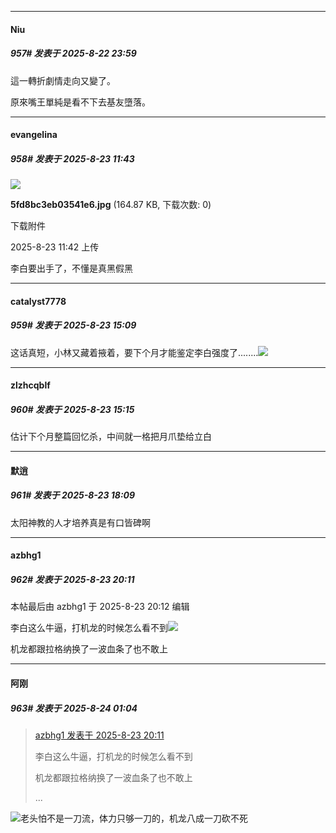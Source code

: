 ﻿
*****

####  Niu  
##### 957#       发表于 2025-8-22 23:59

這一轉折劇情走向又變了。

原來嘴王單純是看不下去基友墮落。


*****

####  evangelina  
##### 958#       发表于 2025-8-23 11:43

<img src="https://img.stage1st.com/forum/202508/23/114239ezwr65wxi8nugi76.jpg" referrerpolicy="no-referrer">

<strong>5fd8bc3eb03541e6.jpg</strong> (164.87 KB, 下载次数: 0)

下载附件

2025-8-23 11:42 上传

李白要出手了，不懂是真黑假黑


*****

####  catalyst7778  
##### 959#       发表于 2025-8-23 15:09

这话真短，小林又藏着掖着，要下个月才能鉴定李白强度了........<img src="https://static.stage1st.com/image/smiley/face2017/018.png" referrerpolicy="no-referrer">

*****

####  zlzhcqblf  
##### 960#       发表于 2025-8-23 15:15

估计下个月整篇回忆杀，中间就一格把月爪垫给立白


*****

####  默逍  
##### 961#       发表于 2025-8-23 18:09

太阳神教的人才培养真是有口皆碑啊

*****

####  azbhg1  
##### 962#       发表于 2025-8-23 20:11

 本帖最后由 azbhg1 于 2025-8-23 20:12 编辑 

李白这么牛逼，打机龙的时候怎么看不到<img src="https://static.stage1st.com/image/smiley/face2017/067.png" referrerpolicy="no-referrer">

机龙都跟拉格纳换了一波血条了也不敢上


*****

####  阿刚  
##### 963#       发表于 2025-8-24 01:04

<blockquote><a href="httphttps://stage1st.com/2b/forum.php?mod=redirect&amp;goto=findpost&amp;pid=68310875&amp;ptid=1946186" target="_blank">azbhg1 发表于 2025-8-23 20:11</a>

李白这么牛逼，打机龙的时候怎么看不到

机龙都跟拉格纳换了一波血条了也不敢上

 ...</blockquote>
<img src="https://static.stage1st.com/image/smiley/face2017/044.png" referrerpolicy="no-referrer">老头怕不是一刀流，体力只够一刀的，机龙八成一刀砍不死

